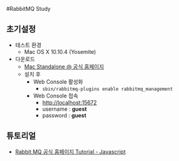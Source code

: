 #RabbitMQ Study

## 초기설정

* 테스트 환경
	* Mac OS X 10.10.4 (Yosemite)
* 다운로드
	* [Mac Standalone @ 공식 홈페이지](https://www.rabbitmq.com/install-standalone-mac.html)
	* 설치 후
		* Web Console 활성화
			* `sbin/rabbitmq-plugins enable rabbitmq_management`
		* Web Console 접속
			* [http://localhost:15672](http://localhost:15672/)
			* username : **guest**
			* password : **guest**

## 튜토리얼
* [Rabbit MQ 공식 홈페이지 Tutorial - Javascript](https://www.rabbitmq.com/tutorials/tutorial-one-javascript.html)
